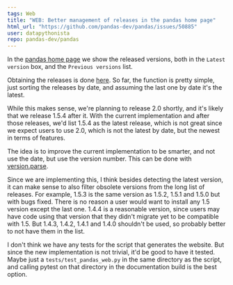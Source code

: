 ```yaml
---
tags: Web
title: "WEB: Better management of releases in the pandas home page"
html_url: "https://github.com/pandas-dev/pandas/issues/50885"
user: datapythonista
repo: pandas-dev/pandas
---
```


In the [pandas home page](https://pandas.pydata.org/) we show the released versions, both in the `Latest version` box, and the `Previous versions` list.

Obtaining the releases is done [here](https://github.com/pandas-dev/pandas/blob/main/web/pandas_web.py#L206). So far, the function is pretty simple, just sorting the releases by date, and assuming the last one by date it's the latest.

While this makes sense, we're planning to release 2.0 shortly, and it's likely that we release 1.5.4 after it. With the current implementation and after those releases, we'd list 1.5.4 as the latest release, which is not great since we expect users to use 2.0, which is not the latest by date, but the newest in terms of features.

The idea is to improve the current implementation to be smarter, and not use the date, but use the version number. This can be done with [version.parse](https://packaging.pypa.io/en/latest/version.html#packaging.version.parse).

Since we are implementing this, I think besides detecting the latest version, it can make sense to also filter obsolete versions from the long list of releases. For example, 1.5.3 is the same version as 1.5.2, 1.5.1 and 1.5.0 but with bugs fixed. There is no reason a user would want to install any 1.5 version except the last one. 1.4.4 is a reasonable version, since users may have code using that version that they didn't migrate yet to be compatible with 1.5. But 1.4.3, 1.4.2, 1.4.1 and 1.4.0 shouldn't be used, so probably better to not have them in the list.

I don't think we have any tests for the script that generates the website. But since the new implementation is not trivial, it'd be good to have it tested. Maybe just a `tests/test_pandas_web.py` in the same directory as the script, and calling pytest on that directory in the documentation build is the best option.